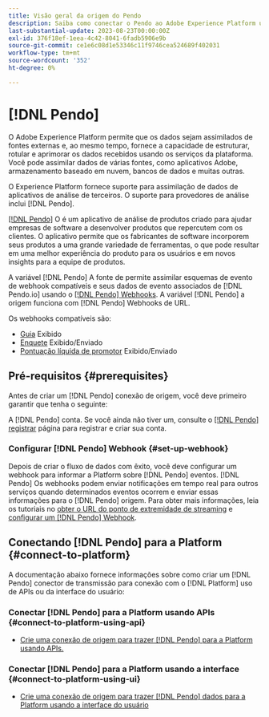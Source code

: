 ```yaml
---
title: Visão geral da origem do Pendo
description: Saiba como conectar o Pendo ao Adobe Experience Platform usando APIs ou a interface do usuário utilizando webhooks
last-substantial-update: 2023-08-23T00:00:00Z
exl-id: 376f18ef-1eea-4c42-8041-6fadb5906e9b
source-git-commit: ce1e6c08d1e53346c11f9746cea524689f402031
workflow-type: tm+mt
source-wordcount: '352'
ht-degree: 0%

---
```


# [!DNL Pendo]

O Adobe Experience Platform permite que os dados sejam assimilados de fontes externas e, ao mesmo tempo, fornece a capacidade de estruturar, rotular e aprimorar os dados recebidos usando os serviços da plataforma. Você pode assimilar dados de várias fontes, como aplicativos Adobe, armazenamento baseado em nuvem, bancos de dados e muitas outras.

O Experience Platform fornece suporte para assimilação de dados de aplicativos de análise de terceiros. O suporte para provedores de análise inclui [!DNL Pendo].

[[!DNL Pendo]](https://pendo.io/) O é um aplicativo de análise de produtos criado para ajudar empresas de software a desenvolver produtos que repercutem com os clientes. O aplicativo permite que os fabricantes de software incorporem seus produtos a uma grande variedade de ferramentas, o que pode resultar em uma melhor experiência do produto para os usuários e em novos insights para a equipe de produtos.

A variável [!DNL Pendo] A fonte de permite assimilar esquemas de evento de webhook compatíveis e seus dados de evento associados de [!DNL Pendo.io] usando o [[!DNL Pendo] Webhooks](https://support.pendo.io/hc/en-us/articles/360032285012-Webhooks). A variável [!DNL Pendo] a origem funciona com [!DNL Pendo] Webhooks de URL.

Os webhooks compatíveis são:

* [Guia](https://support.pendo.io/hc/en-us/articles/8146679315867-Creating-a-Guide) Exibido
* [Enquete](https://support.pendo.io/hc/en-us/articles/360031867152-Polls-Classic-) Exibido/Enviado
* [Pontuação líquida de promotor](https://support.pendo.io/hc/en-us/articles/360033527151-Set-up-an-NPS-Survey) Exibido/Enviado

## Pré-requisitos {#prerequisites}

Antes de criar um [!DNL Pendo] conexão de origem, você deve primeiro garantir que tenha o seguinte:

A [!DNL Pendo] conta. Se você ainda não tiver um, consulte o [[!DNL Pendo] registrar](https://app.pendo.io/register) página para registrar e criar sua conta.

### Configurar [!DNL Pendo] Webhook {#set-up-webhook}

Depois de criar o fluxo de dados com êxito, você deve configurar um webhook para informar a Platform sobre [!DNL Pendo] eventos. [!DNL Pendo] Os webhooks podem enviar notificações em tempo real para outros serviços quando determinados eventos ocorrem e enviar essas informações para o [!DNL Pendo] origem. Para obter mais informações, leia os tutoriais no [obter o URL do ponto de extremidade de streaming](../../tutorials/ui/create/analytics/pendo-webhook.md#get-streaming-endpoint) e [configurar um [!DNL Pendo] Webhook](../../tutorials/ui/create/analytics/pendo-webhook.md#set-up-webhook).

## Conectando [!DNL Pendo] para a Platform {#connect-to-platform}

A documentação abaixo fornece informações sobre como criar um [!DNL Pendo] conector de transmissão para conexão com o [!DNL Platform] uso de APIs ou da interface do usuário:

### Conectar [!DNL Pendo] para a Platform usando APIs {#connect-to-platform-using-api}

* [Crie uma conexão de origem para trazer [!DNL Pendo] para a Platform usando APIs.](../../tutorials/api/create/analytics/pendo-webhook.md)

### Conectar [!DNL Pendo] para a Platform usando a interface {#connect-to-platform-using-ui}

* [Crie uma conexão de origem para trazer [!DNL Pendo] dados para a Platform usando a interface do usuário](../../tutorials/ui/create/analytics/pendo-webhook.md)
